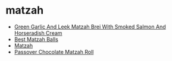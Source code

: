 # matzah

 * [Green Garlic And Leek Matzah Brei With Smoked Salmon And Horseradish Cream](index/g/green-garlic-and-leek-matzah-brei-with-smoked-salmon-and-horseradish-cream.json)
 * [Best Matzah Balls](index/b/best-matzah-balls.json)
 * [Matzah](index/m/matzah.json)
 * [Passover Chocolate Matzah Roll](index/p/passover-chocolate-matzah-roll.json)
